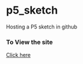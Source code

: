 # p5_sketch
Hosting a P5 sketch in github

### To View the site 
[Click here](https://programerr01.github.io/p5_sketch/Index.html)
